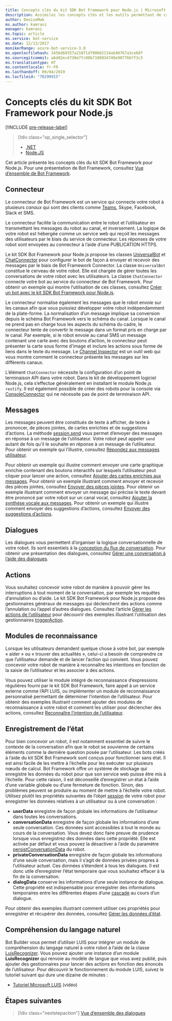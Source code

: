 ```yaml
---
title: Concepts clés du kit SDK Bot Framework pour Node.js | Microsoft Docs
description: Assimilez les concepts clés et les outils permettant de créer et de déployer les bots conversationnels disponibles dans le kit SDK Bot Framework pour Node.js.
author: DeniseMak
ms.author: kamrani
manager: kamrani
ms.topic: article
ms.service: bot-service
ms.date: 12/13/2017
monikerRange: azure-bot-service-3.0
ms.openlocfilehash: 2456d60357a218f1d790602134ab40767a3ce60f
ms.sourcegitcommit: a6d02ec4738e7fc90b7108934740e9077667f3c5
ms.translationtype: HT
ms.contentlocale: fr-FR
ms.lasthandoff: 09/04/2019
ms.locfileid: "70299915"
---
```

# <a name="key-concepts-in-the-bot-framework-sdk-for-nodejs"></a>Concepts clés du kit SDK Bot Framework pour Node.js

[!INCLUDE [pre-release-label](../includes/pre-release-label-v3.md)]

> [!div class="op_single_selector"]
> - [.NET](../dotnet/bot-builder-dotnet-concepts.md)
> - [Node.JS](../nodejs/bot-builder-nodejs-concepts.md)

Cet article présente les concepts clés du kit SDK Bot Framework pour Node.js. Pour une présentation de Bot Framework, consultez [Vue d’ensemble de Bot Framework](../overview-introduction-bot-framework.md).

## <a name="connector"></a>Connecteur
Le connecteur de Bot Framework est un service qui connecte votre robot à plusieurs *canaux* qui sont des clients comme [Teams](https://docs.microsoft.com/microsoftteams/platform/concepts/bots/bots-create), Skype, Facebook, Slack et SMS. 

Le connecteur facilite la communication entre le robot et l’utilisateur en transmettant les messages du robot au canal, et inversement. La logique de votre robot est hébergée comme un service web qui reçoit les messages des utilisateurs par le biais du service de connecteur. Les réponses de votre robot sont envoyées au connecteur à l’aide d’une PUBLICATION HTTPS. 

Le kit SDK Bot Framework pour Node.js propose les classes [UniversalBot][UniversalBot] et [ChatConnector][ChatConnector] pour configurer le bot de façon à envoyer et recevoir des messages par le biais de Bot Framework Connector. La classe `UniversalBot` constitue le cerveau de votre robot. Elle est chargée de gérer toutes les conversations de votre robot avec les utilisateurs. La classe `ChatConnector` connecte votre bot au service du connecteur de Bot Framework.
Pour obtenir un exemple qui montre l’utilisation de ces classes, consultez [Créer un bot avec le kit SDK Bot Framework pour Node.js](bot-builder-nodejs-quickstart.md).

Le connecteur normalise également les messages que le robot envoie sur les canaux afin que vous puissiez développer votre robot indépendamment de la plate-forme. La normalisation d’un message implique sa conversion depuis le schéma Bot Framework vers le schéma du canal. Lorsque le canal ne prend pas en charge tous les aspects du schéma du cadre, le connecteur tente de convertir le message dans un format pris en charge par le canal. Par exemple, si le robot envoie au canal SMS un message contenant une carte avec des boutons d’action, le connecteur peut présenter la carte sous forme d’image et inclure les actions sous forme de liens dans le texte du message. Le [Channel Inspector][ChannelInspector] est un outil web qui vous montre comment le connecteur présente les messages sur les différents canaux.

L’élément `ChatConnector` nécessite la configuration d’un point de terminaison API dans votre robot. Dans le kit de développement logiciel Node.js, cela s’effectue généralement en installant le module Node.js `restify`. Il est également possible de créer des robots pour la console via [ConsoleConnector][ConsoleConnector] qui ne nécessite pas de point de terminaison API.

## <a name="messages"></a>Messages

Les messages peuvent être constitués de texte à afficher, de texte à prononcer, de pièces jointes, de cartes enrichies et de suggestions d’actions. La méthode [session.send][SessionSend] vous permet d’envoyer des messages en réponse à un message de l’utilisateur. Votre robot peut appeler `send` autant de fois qu’il le souhaite en réponse à un message de l’utilisateur. Pour obtenir un exemple qui l’illustre, consultez [Répondez aux messages utilisateur][RespondMessages].

Pour obtenir un exemple qui illustre comment envoyer une carte graphique enrichie contenant des boutons interactifs sur lesquels l’utilisateur peut cliquer pour lancer une action, consultez [Ajouter des cartes enrichies aux messages](bot-builder-nodejs-send-rich-cards.md). Pour obtenir un exemple illustrant comment envoyer et recevoir des pièces jointes, consultez [Envoyer des pièces jointes](bot-builder-nodejs-send-receive-attachments.md). Pour obtenir un exemple illustrant comment envoyer un message qui précise le texte devant être prononcé par votre robot sur un canal vocal, consultez [Ajouter la synthèse vocale aux messages](bot-builder-nodejs-text-to-speech.md). Pour obtenir un exemple qui illustre comment envoyer des suggestions d’actions, consultez [Envoyer des suggestions d’actions](bot-builder-nodejs-send-suggested-actions.md).

## <a name="dialogs"></a>Dialogues
Les dialogues vous permettent d’organiser la logique conversationnelle de votre robot. Ils sont essentiels à la [conception du flux de conversation](../bot-service-design-conversation-flow.md). Pour obtenir une présentation des dialogues, consultez [Gérer une conversation à l’aide des dialogues](bot-builder-nodejs-dialog-manage-conversation.md).

## <a name="actions"></a>Actions
Vous souhaitez concevoir votre robot de manière à pouvoir gérer les interruptions à tout moment de la conversation, par exemple les requêtes d’annulation ou d’aide. Le kit SDK Bot Framework pour Node.js propose des gestionnaires généraux de messages qui déclenchent des actions comme l’annulation ou l’appel d’autres dialogues. Consultez l’article [Gérer les actions de l’utilisateur](bot-builder-nodejs-dialog-actions.md) pour découvrir des exemples illustrant l’utilisation des gestionnaires [triggerAction][triggerAction].
<!--[Handling cancel](bot-builder-nodejs-manage-conversation-flow.md#handling-cancel), [Confirming interruptions](bot-builder-nodejs-manage-conversation-flow.md#confirming-interruptions) and-->


## <a name="recognizers"></a>Modules de reconnaissance
Lorsque les utilisateurs demandent quelque chose à votre bot, par exemple « aider » ou « trouver des actualités », celui-ci a besoin de comprendre ce que l’utilisateur demande et de lancer l’action qui convient. Vous pouvez concevoir votre robot de manière à reconnaître les intentions en fonction de la saisie de l’utilisateur et les associer à des actions. 

Vous pouvez utiliser le module intégré de reconnaissance d’expressions régulières fourni par le kit SDK Bot Framework, faire appel à un service externe comme l’API LUIS, ou implémenter un module de reconnaissance personnalisé permettant de déterminer l’intention de l’utilisateur. Pour obtenir des exemples illustrant comment ajouter des modules de reconnaissance à votre robot et comment les utiliser pour déclencher des actions, consultez [Reconnaître l’intention de l’utilisateur](bot-builder-nodejs-recognize-intent-messages.md).


## <a name="saving-state"></a>Enregistrement de l’état

Pour bien concevoir un robot, il est notamment essentiel de suivre le contexte de la conversation afin que le robot se souvienne de certains éléments comme la dernière question posée par l’utilisateur. Les bots créés à l’aide du kit SDK Bot Framework sont conçus pour fonctionner sans état. Il est ainsi facile de les mettre à l’échelle pour les exécuter sur plusieurs nœuds de calcul. Bot Framework offre un système de stockage qui enregistre les données du robot pour que son service web puisse être mis à l’échelle. Pour cette raison, il est déconseillé d’enregistrer un état à l’aide d’une variable globale ou d’une fermeture de fonction. Sinon, des problèmes peuvent se produire au moment de mettre à l’échelle votre robot. Utilisez plutôt les propriétés suivantes de l’objet [session][Session] de votre robot pour enregistrer les données relatives à un utilisateur ou à une conversation :

* **userData** enregistre de façon globale les informations de l’utilisateur dans toutes les conversations.
* **conversationData** enregistre de façon globale les informations d’une seule conversation. Ces données sont accessibles à tout le monde au cours de la conversation. Vous devez donc faire preuve de prudence lorsque vous enregistrez des données dans cette propriété. Elle est activée par défaut et vous pouvez la désactiver à l’aide du paramètre [persistConversationData][PersistConversationData] du robot.
* **privateConversationData** enregistre de façon globale les informations d’une seule conversation, mais il s’agit de données privées propres à l’utilisateur actuel. Ces données s’étendent à tous les dialogues. Il est donc utile d’enregistrer l’état temporaire que vous souhaitez effacer à la fin de la conversation.
* **dialogData** conserve les informations d’une seule instance de dialogue. Cette propriété est indispensable pour enregistrer des informations temporaires entre les différentes étapes d’une [cascade](bot-builder-nodejs-dialog-waterfall.md) au cours d’un dialogue.

Pour obtenir des exemples illustrant comment utiliser ces propriétés pour enregistrer et récupérer des données, consultez [Gérer les données d’état](bot-builder-nodejs-state.md).

## <a name="natural-language-understanding"></a>Compréhension du langage naturel

Bot Builder vous permet d’utiliser LUIS pour intégrer un module de compréhension du langage naturel à votre robot à l’aide de la classe [LuisRecognizer][LuisRecognizer]. Vous pouvez ajouter une instance d’un module **LuisRecognizer** qui renvoie au modèle de langue que vous avez publié, puis ajouter des gestionnaires pour lancer des actions en fonction des énoncés de l’utilisateur. Pour découvrir le fonctionnement du module LUIS, suivez le tutoriel suivant qui dure une dizaine de minutes :

* [Tutoriel Microsoft LUIS][LUISVideo] (vidéo)

## <a name="next-steps"></a>Étapes suivantes
> [!div class="nextstepaction"]
> [Vue d’ensemble des dialogues](bot-builder-nodejs-dialog-overview.md)



[PersistConversationData]: https://docs.botframework.com/node/builder/chat-reference/interfaces/_botbuilder_d_.iuniversalbotsettings.html#persistconversationdata
[UniversalBot]: https://docs.botframework.com/node/builder/chat-reference/classes/_botbuilder_d_.universalbot.html
[ChatConnector]: https://docs.botframework.com/node/builder/chat-reference/classes/_botbuilder_d_.chatconnector.html
[ConsoleConnector]: https://docs.botframework.com/node/builder/chat-reference/classes/_botbuilder_d_.consoleconnector.html

[ChannelInspector]: ../bot-service-channel-inspector.md

[Session]: https://docs.botframework.com/node/builder/chat-reference/classes/_botbuilder_d_.session.html
[SessionSend]: https://docs.botframework.com/node/builder/chat-reference/classes/_botbuilder_d_.session#send

[triggerAction]: https://docs.botframework.com/node/builder/chat-reference/classes/_botbuilder_d_.dialog.html#triggeraction
[waterfall]: bot-builder-nodejs-prompts.md

[RespondMessages]:bot-builder-nodejs-use-default-message-handler.md

[LUISRecognizer]: https://docs.botframework.com/node/builder/chat-reference/classes/_botbuilder_d_.luisrecognizer
[LUISVideo]: https://vimeo.com/145499419
